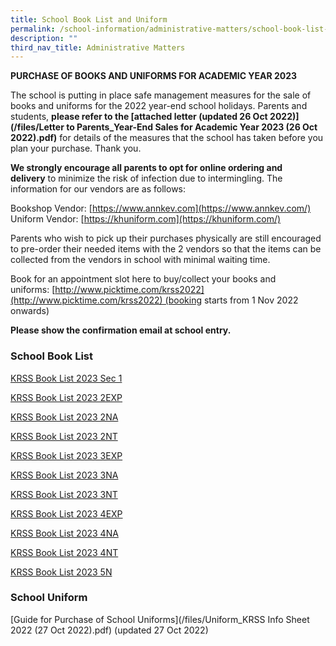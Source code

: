 ```yaml
---
title: School Book List and Uniform
permalink: /school-information/administrative-matters/school-book-list-uniform/
description: ""
third_nav_title: Administrative Matters
---
```

**PURCHASE OF BOOKS AND UNIFORMS FOR ACADEMIC YEAR 2023**

The school is putting in place safe management measures for the sale of books and uniforms for the 2022 year-end school holidays. Parents and students, **please refer to the [attached letter (updated 26 Oct 2022)](/files/Letter to Parents_Year-End Sales for Academic Year 2023 (26 Oct 2022).pdf)** for details of the measures that the school has taken before you plan your purchase. Thank you.

**We strongly encourage all parents to opt for online ordering and delivery** to minimize the risk of infection due to intermingling. The information for our vendors are as follows:

Bookshop Vendor: [https://www.annkev.com](https://www.annkev.com/)  
Uniform Vendor: [https://khuniform.com](https://khuniform.com/)

Parents who wish to pick up their purchases physically are still encouraged to pre-order their needed items with the 2 vendors so that the items can be collected from the vendors in school with minimal waiting time.

Book for an appointment slot here to buy/collect your books and uniforms: [http://www.picktime.com/krss2022](http://www.picktime.com/krss2022) (booking starts from 1 Nov 2022 onwards)

**Please show the confirmation email at school entry.**

### School Book List

[KRSS Book List 2023 Sec 1](/files/KRSS-Book-List-2023-Sec-1.pdf)

[KRSS Book List 2023 2EXP](/files/KRSS-Book-List-2023-Sec-2E.pdf)

[KRSS Book List 2023 2NA](/files/KRSS-Book-List-2023-Sec-2NA.pdf)

[KRSS Book List 2023 2NT](/files/KRSS-Book-List-2023-Sec-2NT.pdf)

[KRSS Book List 2023 3EXP](/files/KRSS-Book-List-2023-Sec-3E.pdf)

[KRSS Book List 2023 3NA](/files/KRSS-Book-List-2023-Sec-3NA.pdf)

[KRSS Book List 2023 3NT](/files/KRSS-Book-List-2023-Sec-3NT.pdf)

[KRSS Book List 2023 4EXP](/files/KRSS-Book-List-2023-Sec-4E.pdf)

[KRSS Book List 2023 4NA](/files/KRSS-Book-List-2023-Sec-4NA.pdf)

[KRSS Book List 2023 4NT](/files/KRSS-Book-List-2023-Sec-4NT.pdf)

[KRSS Book List 2023 5N](/files/KRSS-Book-List-2023-Sec-5N.pdf)

### School Uniform

[Guide for Purchase of School Uniforms](/files/Uniform_KRSS Info Sheet 2022 (27 Oct 2022).pdf) (updated 27 Oct 2022)